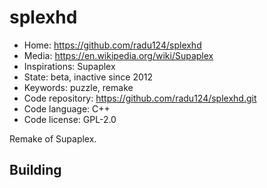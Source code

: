 # splexhd

- Home: https://github.com/radu124/splexhd
- Media: https://en.wikipedia.org/wiki/Supaplex
- Inspirations: Supaplex
- State: beta, inactive since 2012
- Keywords: puzzle, remake
- Code repository: https://github.com/radu124/splexhd.git
- Code language: C++
- Code license: GPL-2.0

Remake of Supaplex.

## Building
